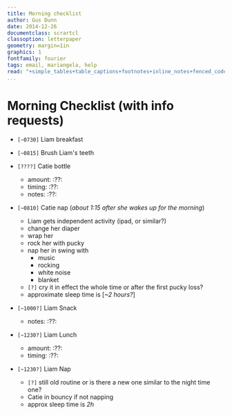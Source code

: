 ```yaml
---
title: Morning checklist
author: Gus Dunn
date: 2014-12-26
documentclass: scrartcl
classoption: letterpaper
geometry: margin=1in
graphics: 1
fontfamily: fourier
tags: email, mariangela, help
read: "+simple_tables+table_captions+footnotes+inline_notes+fenced_code_blocks+fenced_code_attributes+fancy_lists+definition_lists+superscript+subscript+tex_math_dollars"
...
```



# Morning Checklist (with info requests) #

- `[~0730]` Liam breakfast

- `[~0815]` Brush Liam's teeth

- `[????]` Catie bottle
    - amount: :??:
    - timing: :??:
    - notes: :??:

- `[~0810]` Catie nap (_about 1:15 after she wakes up for the morning_)
    - Liam gets independent activity (ipad, or similar?)
    - change her diaper
    - wrap her
    - rock her with pucky
    - nap her in swing with
        - music
        - rocking
        - white noise
        - blanket
    - `[?]` cry it in effect the whole time or after the first pucky loss?
    - approximate sleep time is [_~2 hours?_]


- `[~1000?]` Liam Snack
    - notes: :??:

- `[~1230?]` Liam Lunch
    - amount: :??:
    - timing: :??:

- `[~1230?]` Liam Nap
    - `[?]` still old routine or is there a new one similar to the night time one?
    - Catie in bouncy if not napping
    - approx sleep time is _2h_



